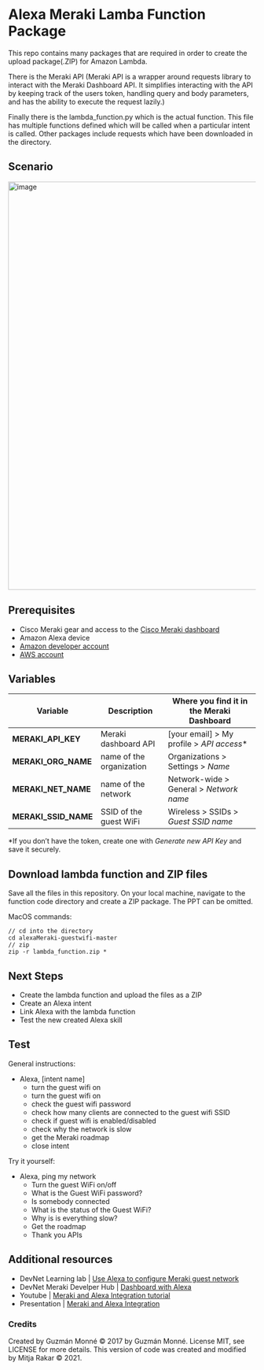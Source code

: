 # Alexa Meraki Lamba Function Package 

This repo contains many packages that are required in order to create the upload package(.ZIP) for Amazon Lambda.

There is the Meraki API (Meraki API is a wrapper around requests library to interact with the Meraki Dashboard API. It simplifies interacting with the API by keeping track of the users token, handling query and body parameters, and has the ability to execute
the request lazily.)

Finally there is the lambda_function.py which is the actual function. This file has multiple functions defined which will be called when a particular intent is called. Other packages include requests which have been downloaded in the directory.

## Scenario

<img width="830" alt="image" src="https://user-images.githubusercontent.com/22682152/132017765-66d29b40-e271-405a-ad7a-a7051f0f2d87.png">

## Prerequisites

- Cisco Meraki gear and access to the [Cisco Meraki dashboard](https://dashboard.meraki.com)
- Amazon Alexa device
- [Amazon developer account](https://developer.amazon.com)
- [AWS account](https://aws.amazon.com)

## Variables

|  Variable  |  Description  |  Where you find it in the Meraki Dashboard  |
|  ---  |  ---  |  ---  |
| **MERAKI_API_KEY** | Meraki dashboard API | [your email] > My profile > *API access** |
| **MERAKI_ORG_NAME** | name of the organization | Organizations > Settings > *Name* |
| **MERAKI_NET_NAME** | name of the network | Network-wide > General > *Network name* |
| **MERAKI_SSID_NAME** | SSID of the guest WiFi | Wireless > SSIDs > *Guest SSID name* |

*If you don’t have the token, create one with *Generate new API Key* and save it securely.

## Download lambda function and ZIP files

Save all the files in this repository.
On your local machine, navigate to the function code directory and create a ZIP package. The PPT can be omitted. 

MacOS commands:

```
// cd into the directory
cd alexaMeraki-guestwifi-master
// zip
zip -r lambda_function.zip *
```
## Next Steps

- Create the lambda function and upload the files as a ZIP
- Create an Alexa intent
- Link Alexa with the lambda function
- Test the new created Alexa skill

## Test

General instructions:
- Alexa, [intent name]
  - turn the guest wifi on 
  - turn the guest wifi on 
  - check the guest wifi password
  - check how many clients are connected to the guest wifi SSID
  - check if guest wifi is enabled/disabled
  - check why the network is slow
  - get the Meraki roadmap
  - close intent

Try it yourself:
- Alexa, ping my network
  - Turn the guest WiFi on/off
  - What is the Guest WiFi password?
  - Is somebody connected
  - What is the status of the Guest WiFi?
  - Why is is everything slow?
  - Get the roadmap
  - Thank you APIs

## Additional resources

- DevNet Learning lab | [Use Alexa to configure Meraki guest network](https://developer.cisco.com/learning/lab/Meraki_Alexa/step/1)
- DevNet Meraki Develper Hub | [Dashboard with Alexa](https://developer.cisco.com/meraki/build/meraki-dashboard-with-alexa/)
- Youtube | [Meraki and Alexa Integration tutorial](https://youtu.be/WIJz2TkY4KE)
- Presentation | [Meraki and Alexa Integration](Meraki%20and%20Alexa.pptx)

### Credits

Created by Guzmán Monné :copyright: 2017 by Guzmán Monné. License MIT, see LICENSE for more details.
This version of code was created and modified by Mitja Rakar :copyright: 2021.

